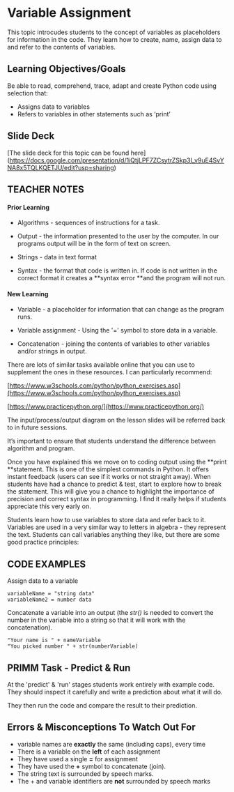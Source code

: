 # Variable Assignment 

This topic introcudes students to the concept of variables as placeholders for information in the code.  They learn how to create, name, assign data to and refer to the contents of variables.

## Learning Objectives/Goals

Be able to read, comprehend, trace, adapt and create Python code using selection that:

- Assigns data to variables
- Refers to variables in other statements such as ‘print’


## Slide Deck

[The slide deck for this topic can be found here]
(https://docs.google.com/presentation/d/1iQtjLPF7ZCsytrZSkp3I_v9uE4SvYNA8x5TQLKQETJU/edit?usp=sharing)

## TEACHER NOTES

#### Prior Learning

- Algorithms - sequences of instructions for a task.

- Output - the information presented to the user by the computer.  In our programs output will be in the form of text on screen.

- Strings - data in text format

- Syntax - the format that code is written in.  If code is not written in the correct format it creates a **syntax error **and the program will not run.

#### New Learning

- Variable - a placeholder for information that can change as the program runs.

- Variable assignment - Using the '=' symbol to store data in a variable.

- Concatenation - joining the contents of variables to other variables and/or strings in output.

There are lots of similar tasks available online that you can use to supplement the ones in these resources.  I can particularly recommend:

[https://www.w3schools.com/python/python_exercises.asp](https://www.w3schools.com/python/python_exercises.asp)

[https://www.practicepython.org/](https://www.practicepython.org/)

The input/process/output diagram on the lesson slides will be referred back to in future sessions.

It’s important to ensure that students understand the difference between algorithm and program.

Once you have explained this we move on to coding output using the **print **statement.  This is one of the simplest commands in Python.  It offers instant feedback (users can see if it works or not straight away).  When students have had a chance to predict & test, start to explore how to break the statement.  This will give you a chance to highlight the importance of precision and correct syntax in programming.  I find it really helps if students appreciate this very early on.

Students learn how to use variables to store data and refer back to it.  Variables are used in a very similar way to letters in algebra - they represent the text.  Students can call variables anything they like, but there are some good practice principles:

## CODE EXAMPLES

Assign data to a variable
```
variableName = "string data"
variableName2 = number data
```

Concatenate a variable into an output (the *str()* is needed to convert the number in the variable into a string so that it will work with the concatenation).
```
"Your name is " + nameVariable
"You picked number " + str(numberVariable)
```

## PRIMM Task - Predict & Run
At the 'predict' & 'run' stages students work entirely with example code.  They should inspect it carefully and write a prediction about what it will do.

They then run the code and compare the result to their prediction.


## Errors & Misconceptions To Watch Out For

- variable names are **exactly** the same (including caps), every time
- There is a variable on the **left** of each assignment
- They have used a single **=** for assignment
- They have used the **+** symbol to concatenate (join).
- The string text is surrounded by speech marks.
- The + and variable identifiers are **not** surrounded by speech marks